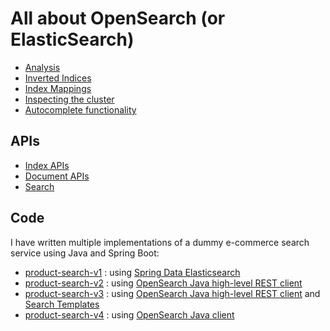 # All about OpenSearch (or ElasticSearch)

- [Analysis](notes/analysis.md)
- [Inverted Indices](notes/inverted-indices.md)
- [Index Mappings](notes/mapping.md)
- [Inspecting the cluster](notes/inspecting-the-cluster.md)
- [Autocomplete functionality](notes/opensearch-autocomplete-functionality.md)

## APIs

- [Index APIs](notes/apis/index-apis.md)
- [Document APIs](notes/apis/document-apis.md)
- [Search](notes/apis/search.md)

## Code

I have written multiple implementations of a dummy e-commerce search service using Java and Spring Boot:

- [product-search-v1](code/product-search-v1) : using [Spring Data Elasticsearch](https://spring.io/projects/spring-data-elasticsearch)
- [product-search-v2](code/product-search-v2) : using [OpenSearch Java high-level REST client](https://opensearch.org/docs/latest/clients/java-rest-high-level/)
- [product-search-v3](code/product-search-v3) : using [OpenSearch Java high-level REST client](https://opensearch.org/docs/1.3/clients/java-rest-high-level/) and [Search Templates](https://opensearch.org/docs/1.3/opensearch/search-template/)
- [product-search-v4](code/product-search-v4) : using [OpenSearch Java client](https://opensearch.org/docs/latest/clients/java/)

